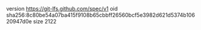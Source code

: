 version https://git-lfs.github.com/spec/v1
oid sha256:8c80be54a07ba415f9108b65cbbff26560bcf5e3982d621d5374b10620947d0e
size 2122
